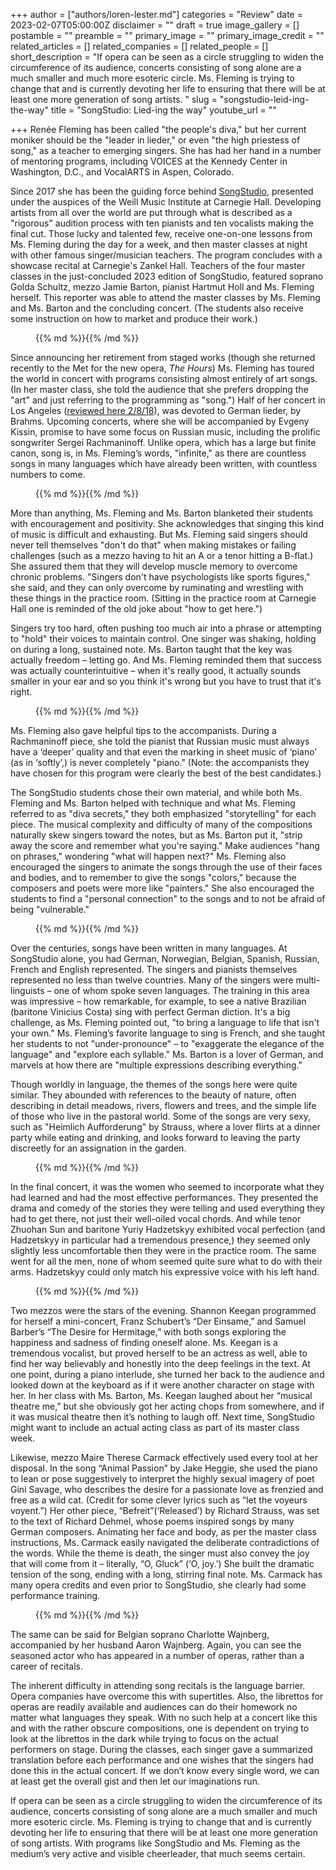 +++
author = ["authors/loren-lester.md"]
categories = "Review"
date = 2023-02-07T05:00:00Z
disclaimer = ""
draft = true
image_gallery = []
postamble = ""
preamble = ""
primary_image = ""
primary_image_credit = ""
related_articles = []
related_companies = []
related_people = []
short_description = "If opera can be seen as a circle struggling to widen the circumference of its audience, concerts consisting of song alone are a much smaller and much more esoteric circle. Ms. Fleming is trying to change that and is currently devoting her life to ensuring that there will be at least one more generation of song artists. "
slug = "songstudio-leid-ing-the-way"
title = "SongStudio: Lied-ing the way"
youtube_url = ""

+++
Renée Fleming has been called "the people's diva," but her current moniker should be the "leader in lieder," or even "the high priestess of song," as a teacher to emerging singers. She has had her hand in a number of mentoring programs, including VOICES at the Kennedy Center in Washington, D.C., and VocalARTS in Aspen, Colorado.

Since 2017 she has been the guiding force behind [SongStudio](https://www.carnegiehall.org/Education/Programs/Workshops/Song-Studio), presented under the auspices of the Weill Music Institute at Carnegie Hall. Developing artists from all over the world are put through what is described as a "rigorous" audition process with ten pianists and ten vocalists making the final cut. Those lucky and talented few, receive one-on-one lessons from Ms. Fleming during the day for a week, and then master classes at night with other famous singer/musician teachers. The program concludes with a showcase recital at Carnegie's Zankel Hall. Teachers of the four master classes in the just-concluded 2023 edition of SongStudio, featured soprano Golda Schultz, mezzo Jamie Barton, pianist Hartmut Holl and Ms. Fleming herself. This reporter was able to attend the master classes by Ms. Fleming and Ms. Barton and the concluding concert.  (The students also receive some instruction on how to market and produce their work.)

<figure data-type-"image"> {{% md %}}{{% /md %}}

<figcaption></figcaption>  
</figure>

Since announcing her retirement from staged works (though she returned recently to the Met for the new opera, _The Hours_) Ms. Fleming has toured the world in concert with programs consisting almost entirely of art songs. (In her master class, she told the audience that she prefers dropping the "art" and just referring to the programming as "song.") Half of her concert in Los Angeles ([reviewed here 2/8/18](/heavenly-voice-visits-the-city-of-angels/)), was devoted to German lieder, by Brahms. Upcoming concerts, where she will be accompanied by Evgeny Kissin, promise to have some focus on Russian music, including the prolific songwriter Sergei Rachmaninoff. Unlike opera, which has a large but finite canon, song is, in Ms. Fleming’s words, "infinite," as there are countless songs in many languages which have already been written, with countless numbers to come.

<figure data-type-"image"> {{% md %}}{{% /md %}}

<figcaption></figcaption>  
</figure>

More than anything, Ms. Fleming and Ms. Barton blanketed their students with encouragement and positivity. She acknowledges that singing this kind of music is difficult and exhausting. But Ms. Fleming said singers should never tell themselves "don't do that" when making mistakes or failing challenges (such as a mezzo having to hit an A or a tenor hitting a B-flat.)  She assured them that they will develop muscle memory to overcome chronic problems. "Singers don't have psychologists like sports figures," she said, and they can only overcome by ruminating and wrestling with these things in the practice room. (Sitting in the practice room at Carnegie Hall one is reminded of the old joke about "how to get here.")

Singers try too hard, often pushing too much air into a phrase or attempting to "hold" their voices to maintain control. One singer was shaking, holding on during a long, sustained note. Ms. Barton taught that the key was actually freedom – letting go. And Ms. Fleming reminded them that success was actually counterintuitive – when it's really good, it actually sounds smaller in your ear and so you think it's wrong but you have to trust that it's right.

<figure data-type-"image"> {{% md %}}{{% /md %}}

<figcaption></figcaption>  
</figure>

Ms. Fleming also gave helpful tips to the accompanists. During a Rachmaninoff piece, she told the pianist that Russian music must always have a ‘deeper’ quality and that even the marking in sheet music of ‘piano’ (as in ‘softly’,) is never completely "piano." (Note: the accompanists they have chosen for this program were clearly the best of the best candidates.)

The SongStudio students chose their own material, and while both Ms. Fleming and Ms. Barton helped with technique and what Ms. Fleming referred to as "diva secrets," they both emphasized "storytelling" for each piece. The musical complexity and difficulty of many of the compositions naturally skew singers toward the notes, but as Ms. Barton put it, "strip away the score and remember what you're saying." Make audiences "hang on phrases," wondering "what will happen next?" Ms. Fleming also encouraged the singers to animate the songs through the use of their faces and bodies, and to remember to give the songs "colors," because the composers and poets were more like "painters." She also encouraged the students to find a "personal connection" to the songs and to not be afraid of being "vulnerable."

<figure data-type-"image"> {{% md %}}{{% /md %}}

<figcaption></figcaption>  
</figure>

Over the centuries, songs have been written in many languages. At SongStudio alone, you had German, Norwegian, Belgian, Spanish, Russian, French and English represented. The singers and pianists themselves represented no less than twelve countries. Many of the singers were multi-linguists – one of whom spoke seven languages. The training in this area was impressive – how remarkable, for example, to see a native Brazilian (baritone Vinicius Costa) sing with perfect German diction. It's a big challenge, as Ms. Fleming pointed out, "to bring a language to life that isn't your own." Ms. Fleming’s favorite language to sing is French, and she taught her students to not "under-pronounce" – to "exaggerate the elegance of the language" and "explore each syllable." Ms. Barton is a lover of German, and marvels at how there are "multiple expressions describing everything."

Though worldly in language, the themes of the songs here were quite similar. They abounded with references to the beauty of nature, often describing in detail meadows, rivers, flowers and trees, and the simple life of those who live in the pastoral world. Some of the songs are very sexy, such as "Heimlich Aufforderung" by Strauss, where a lover flirts at a dinner party while eating and drinking, and looks forward to leaving the party discreetly for an assignation in the garden.

<figure data-type-"image"> {{% md %}}{{% /md %}}

<figcaption></figcaption>  
</figure>

In the final concert, it was the women who seemed to incorporate what they had learned and had the most effective performances. They presented the drama and comedy of the stories they were telling and used everything they had to get there, not just their well-oiled vocal chords. And while tenor Zhuohan Sun and baritone Yuriy Hadzetskyy exhibited vocal perfection (and Hadzetskyy in particular had a tremendous presence,) they seemed only slightly less uncomfortable then they were in the practice room. The same went for all the men, none of whom seemed quite sure what to do with their arms. Hadzetskyy could only match his expressive voice with his left hand.

<figure data-type-"image"> {{% md %}}{{% /md %}}

<figcaption></figcaption>  
</figure>

Two mezzos were the stars of the evening. Shannon Keegan programmed for herself a mini-concert, Franz Schubert’s “Der Einsame,” and Samuel Barber’s “The Desire for Hermitage,” with both songs exploring the happiness and sadness of finding oneself alone. Ms. Keegan is a tremendous vocalist, but proved herself to be an actress as well, able to find her way believably and honestly into the deep feelings in the text. At one point, during a piano interlude, she turned her back to the audience and looked down at the keyboard as if it were another character on stage with her.  In her class with Ms. Barton, Ms. Keegan laughed about her “musical theatre me,” but she obviously got her acting chops from somewhere, and if it was musical theatre then it’s nothing to laugh off. Next time, SongStudio might want to include an actual acting class as part of its master class week.

Likewise, mezzo Maire Therese Carmack effectively used every tool at her disposal. In the song “Animal Passion” by Jake Heggie, she used the piano to lean or pose suggestively to interpret the highly sexual imagery of poet Gini Savage, who describes the desire for a passionate love as frenzied and free as a wild cat. (Credit for some clever lyrics such as “let the voyeurs voyent.”) Her other piece, “Befreit”(‘Released’) by Richard Strauss, was set to the text of Richard Dehmel, whose poems inspired songs by many German composers. Animating her face and body, as per the master class instructions, Ms. Carmack easily navigated the deliberate contradictions of the words. While the theme is death, the singer must also convey the joy that will come from it – literally, “O, Gluck” (‘O, joy.’) She built the dramatic tension of the song, ending with a long, stirring final note. Ms. Carmack has many opera credits and even prior to SongStudio, she clearly had some performance training.

<figure data-type-"image"> {{% md %}}{{% /md %}}

<figcaption></figcaption>  
</figure>

The same can be said for Belgian soprano Charlotte Wajnberg, accompanied by her husband Aaron Wajnberg. Again, you can see the seasoned actor who has appeared in a number of operas, rather than a career of recitals.

The inherent difficulty in attending song recitals is the language barrier. Opera companies have overcome this with supertitles. Also, the librettos for operas are readily available and audiences can do their homework no matter what languages they speak. With no such help at a concert like this and with the rather obscure compositions, one is dependent on trying to look at the librettos in the dark while trying to focus on the actual performers on stage. During the classes, each singer gave a summarized translation before each performance and one wishes that the singers had done this in the actual concert. If we don’t know every single word, we can at least get the overall gist and then let our imaginations run.

If opera can be seen as a circle struggling to widen the circumference of its audience, concerts consisting of song alone are a much smaller and much more esoteric circle. Ms. Fleming is trying to change that and is currently devoting her life to ensuring that there will be at least one more generation of song artists. With programs like SongStudio and Ms. Fleming as the medium’s very active and visible cheerleader, that much seems certain.